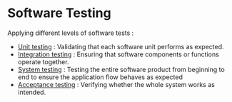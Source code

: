 # Software Testing
Applying different levels of software tests :

* [Unit testing](https://github.com/chaimabg/SoftwareTesting-GL4/tree/main/unitTest) : Validating that each software unit performs as expected.
* [Integration testing](https://github.com/chaimabg/SoftwareTesting-GL4/tree/main/integrationTest) : Ensuring that software components or functions operate together.
* [System testing](https://github.com/chaimabg/SoftwareTesting-GL4/tree/main/end2end%20Test) :  Testing the entire software product from beginning to end to ensure the application flow behaves as expected
* [Acceptance testing]() : Verifying whether the whole system works as intended.
